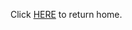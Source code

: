 






























  Click [HERE](https://github.com/GGodsey45/MIDTERM/blob/517323b980791174110cacf3a7b33e407246909e/README.md) to return home.
